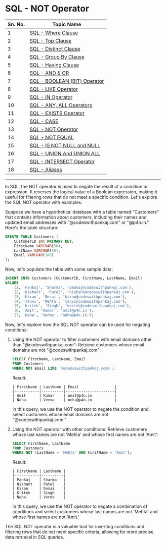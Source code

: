 # SQL - NOT Operator
| Sn. No. | Topic Name                                                                                                       |
|---------|------------------------------------------------------------------------------------------------------------------|
| 1       | [SQL - Where Clause](WhereClause.md)                                                                           |
| 2       | [SQL - Top Clause](TopClause.md)                                                                               |
| 3       | [SQL - Distinct Clause](DistinctClause.md)                                                                     |
| 4       | [SQL - Group By Clause](GroupByClause.md)                                                                     |
| 5       | [SQL - Having Clause](HavingClause.md)                                                                         |
| 6       | [SQL - AND & OR](AND_OR.md)                                                                                   |
| 7       | [SQL - BOOLEAN (BIT) Operator](BOOLEAN_BIT_Operator.md)                                                         |
| 8       | [SQL - LIKE Operator](LIKEOperator.md)                                                                         |
| 9      | [SQL - IN Operator](INOperator.md)                                                                             |
| 10      | [SQL - ANY, ALL Operators](ANYALLOperators.md)                                                                 |
| 11      | [SQL - EXISTS Operator](EXISTSOperator.md)                                                                     |
| 12      | [SQL - CASE](CASE.md)                                                                                         |
| 13      | [SQL - NOT Operator](NOTOperator.md)                                                                           |
| 14      | [SQL - NOT EQUAL](NOTEQUAL.md)                                                                                |
| 15      | [SQL - IS NOT NULL and NULL](null_not_null.md)                                                                |
| 16      | [SQL - UNION And UNION ALL](UNION_UNIONALL.md)                                                                |
| 17      | [SQL - INTERSECT Operator](INTERSECT_EXCEPT_Operator.md)                                                         |
| 18      | [SQL - Aliases](Aliases.md)                                                                                  |

--------

In SQL, the NOT operator is used to negate the result of a condition or expression. It reverses the logical value of a Boolean expression, making it useful for filtering rows that do not meet a specific condition. Let's explore the SQL NOT operator with examples:

Suppose we have a hypothetical database with a table named "Customers" that contains information about customers, including their names and updated email addresses with "@codeswithpankaj.com" or "@p4n.in." Here's the table structure:

```sql
CREATE TABLE Customers (
    CustomerID INT PRIMARY KEY,
    FirstName VARCHAR(50),
    LastName VARCHAR(50),
    Email VARCHAR(100)
);
```

Now, let's populate the table with some sample data:

```sql
INSERT INTO Customers (CustomerID, FirstName, LastName, Email)
VALUES
    (1, 'Pankaj', 'Sharma', 'pankaj@codeswithpankaj.com'),
    (2, 'Nishant', 'Patel', 'nishant@codeswithpankaj.com'),
    (3, 'Kiran', 'Desai', 'kiran@codeswithpankaj.com'),
    (4, 'Tanvi', 'Mehta', 'tanvi@codeswithpankaj.com'),
    (5, 'Kritek', 'Singh', 'kritek@codeswithpankaj.com'),
    (6, 'Amit', 'Kumar', 'amit@p4n.in'),
    (7, 'Neha', 'Verma', 'neha@p4n.in');
```

Now, let's explore how the SQL NOT operator can be used for negating conditions:

1. Using the NOT operator to filter customers with email domains other than "@codeswithpankaj.com":
   Retrieve customers whose email domains are not "@codeswithpankaj.com":

   ```sql
   SELECT FirstName, LastName, Email
   FROM Customers
   WHERE NOT Email LIKE '%@codeswithpankaj.com%';
   ```

   Result:
   ```
   | FirstName | LastName | Email                |
   |-----------|----------|----------------------|
   | Amit      | Kumar    | amit@p4n.in          |
   | Neha      | Verma    | neha@p4n.in          |
   ```

   In this query, we use the NOT operator to negate the condition and select customers whose email domains are not "@codeswithpankaj.com."

2. Using the NOT operator with other conditions:
   Retrieve customers whose last names are not 'Mehta' and whose first names are not 'Amit':

   ```sql
   SELECT FirstName, LastName
   FROM Customers
   WHERE NOT (LastName = 'Mehta' AND FirstName = 'Amit');
   ```

   Result:
   ```
   | FirstName | LastName |
   |-----------|----------|
   | Pankaj    | Sharma   |
   | Nishant   | Patel    |
   | Kiran     | Desai    |
   | Kritek    | Singh    |
   | Neha      | Verma    |
   ```

   In this query, we use the NOT operator to negate a combination of conditions and select customers whose last names are not 'Mehta' and whose first names are not 'Amit.'

The SQL NOT operator is a valuable tool for inverting conditions and filtering rows that do not meet specific criteria, allowing for more precise data retrieval in SQL queries.

